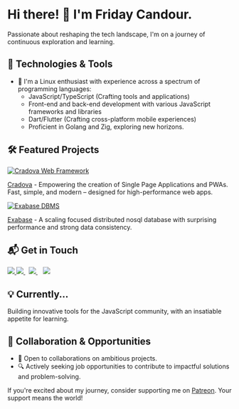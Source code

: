 # Hi there! 👋 I'm Friday Candour.

Passionate about reshaping the tech landscape, I'm on a journey of continuous exploration and learning.

## 🚀 Technologies & Tools

- 🐧 I'm a Linux enthusiast with experience across a spectrum of programming languages:
  - JavaScript/TypeScript (Crafting tools and applications)
  - Front-end and back-end development with various JavaScript frameworks and libraries
  - Dart/Flutter (Crafting cross-platform mobile experiences)
  - Proficient in Golang and Zig, exploring new horizons.

## 🛠️ Featured Projects

[![Cradova Web Framework](https://github-readme-stats.vercel.app/api/pin/?username=fridaycandour&repo=cradova)](https://github.com/fridaycandour/cradova)

[Cradova](https://github.com/fridaycandour/cradova) - Empowering the creation of Single Page Applications and PWAs.
Fast, simple, and modern – designed for high-performance web apps.

[![Exabase DBMS](https://github-readme-stats.vercel.app/api/pin/?username=Uiedbook&repo=Exabase)](https://github.com/Uiedbook/Exabase)

[Exabase](https://github.com/Uiedbook/Exabase) - A scaling focused distributed nosql database with surprising performance and strong data consistency.

## 📬 Get in Touch

<a href="https://www.twitter.com/fridaycandour" alt="Follow Me on Twitter"> 
    <img src="https://img.shields.io/badge/twitter-%231DA1F2.svg?&style=for-the-badge&logo=twitter&logoColor=white" />
</a>
<a href="https://www.linkedin.com/in/friday-candour-8a18011a5/" alt="Connect on LinkedIn"> 
  <img src="https://img.shields.io/badge/linkedin-%230077B5.svg?&style=for-the-badge&logo=linkedin&logoColor=white" />
</a>&nbsp;
<a href="mailto:fridaycandours@gmail.com">
  <img src="https://img.shields.io/badge/email me-%23D14836.svg?&style=for-the-badge&logo=gmail&logoColor=white" />
</a>&nbsp;&nbsp;

<a href="https://api.whatsapp.com/send?phone=2349131131725&text=Hello%20Friday,%20I%20got%20your%20contact%20from%20your%20Github%20profile" alt="Connect on Whatsapp"> 
    <img src="https://img.shields.io/badge/WHATSAPP-%2325D366.svg?&style=for-the-badge&logo=whatsapp&logoColor=white" />
</a> 
<!-- links to your social media accounts -->

[1]: https://mobile.twitter.com/fridaycandour
[2]: https://github.com/fridaycandour
[3]: https://www.linkedin.com/in/friday-candour-8a18011a5


## 💡 Currently...

Building innovative tools for the JavaScript community, with an insatiable appetite for learning.

## 👯 Collaboration & Opportunities

- 🌟 Open to collaborations on ambitious projects.
- 🔍 Actively seeking job opportunities to contribute to impactful solutions and problem-solving.

If you're excited about my journey, consider supporting me on [Patreon](https://www.patreon.com/Fridaycandour). Your support means the world!


